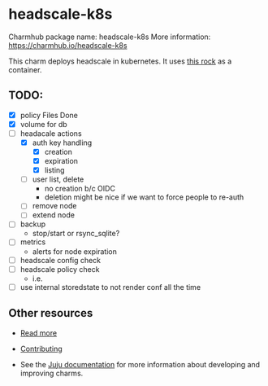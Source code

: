 <!--
Avoid using this README file for information that is maintained or published elsewhere, e.g.:

* charmcraft.yaml > published on Charmhub
* documentation > published on (or linked to from) Charmhub
* detailed contribution guide > documentation or CONTRIBUTING.md

Use links instead.
-->

# headscale-k8s

Charmhub package name: headscale-k8s
More information: https://charmhub.io/headscale-k8s

This charm deploys headscale in kubernetes. It uses [this rock](http://github.com/marcusboden/headscale-rock) as a container.

## TODO:
-[x] policy Files Done
-[x] volume for db
-[ ] headacale actions
    -[x] auth key handling
      - [x] creation
      - [x] expiration
      - [x] listing
    -[ ] user list, delete 
      - no creation b/c OIDC
      - deletion might be nice if we want to force people to re-auth
    -[ ] remove node
    -[ ] extend node
-[ ] backup
    - stop/start or rsync_sqlite?
-[ ] metrics
    - alerts for node expiration
-[ ] headscale config check
-[ ] headscale policy check
  - i.e.
-[ ] use internal storedstate to not render conf all the time

## Other resources

<!-- If your charm is documented somewhere else other than Charmhub, provide a link separately. -->

- [Read more](https://example.com)

- [Contributing](CONTRIBUTING.md) <!-- or link to other contribution documentation -->

- See the [Juju documentation](https://documentation.ubuntu.com/juju/3.6/howto/manage-charms/) for more information about developing and improving charms.
